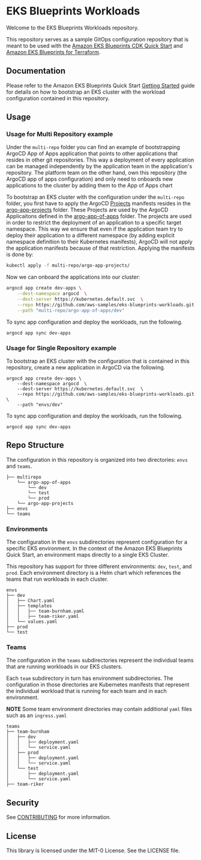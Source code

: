 # EKS Blueprints Workloads

Welcome to the EKS Blueprints Workloads repository.

This repository serves as a sample GitOps configuration repository that is meant to be used with the [Amazon EKS Blueprints CDK Quick Start](https://github.com/aws-quickstart/cdk-eks-blueprints) and [Amazon EKS Blueprints for Terraform](https://github.com/aws-ia/terraform-aws-eks-blueprints).

## Documentation  

Please refer to the Amazon EKS Blueprints Quick Start [Getting Started](https://aws-quickstart.github.io/cdk-eks-blueprints/getting-started/) guide for details on how to bootstrap an EKS cluster with the workload configuration contained in this repository.

## Usage

### Usage for Multi Repository example

Under the `multi-repo` folder you can find an example of bootstrapping ArgoCD App of Apps application that points to other applications that resides in other git repositories. This way a deployment of every application can be managed independently by the application team in the application's repository. The platform team on the other hand, own this repository (the ArgoCD app of apps configuration) and only need to onboards new applications to the cluster by adding them to the App of Apps chart

To bootstrap an EKS cluster with the configuration under the `multi-repo` folder, you first have to apply the ArgoCD [Projects](https://argo-cd.readthedocs.io/en/stable/user-guide/projects/) manifests resides in the [argo-app-projects](./multi-repo/argo-app-projects/) folder. These Projects are used by the ArgoCD Applicaitons defined in the [argo-app-of-apps](./multi-repo/argo-app-of-apps/) folder. The projects are used in order to restrict the deployment of an application to a specific target namespace. This way we ensure that even if the application team try to deploy their application to a different namespace (by adding explicit namespace definition to their Kubernetes manifests), ArgoCD will not apply the application manifests because of that restriction. Applying the manifests is done by:

```bash
kubectl apply -f multi-repo/argo-app-projects/
```

Now we can onboard the applications into our cluster:

```bash
argocd app create dev-apps \
    --dest-namespace argocd  \
    --dest-server https://kubernetes.default.svc  \
    --repo https://github.com/aws-samples/eks-blueprints-workloads.git \
    --path "multi-repo/argo-app-of-apps/dev"
```

To sync app configuration and deploy the workloads, run the following.

```
argocd app sync dev-apps 
```

### Usage for Single Repository example

To bootstrap an EKS cluster with the configuration that is contained in this repository, create a new application in ArgoCD via the following.

```
argocd app create dev-apps \
    --dest-namespace argocd  \
    --dest-server https://kubernetes.default.svc  \
    --repo https://github.com/aws-samples/eks-blueprints-workloads.git \
    --path "envs/dev"
```

To sync app configuration and deploy the workloads, run the following.

```
argocd app sync dev-apps 
```

## Repo Structure

The configuration in this repository is organized into two directories: `envs` and `teams`.

```
├── multirepo
    └── argo-app-of-apps
        └── dev
        └── test
        └── prod
    └── argo-app-projects
├── envs
└── teams
```

### Environments

The configuration in the `envs` subdirectories represent configuration for a specific EKS environment. In the context of the Amazon EKS Blueprints Quick Start, an environment maps directly to a single EKS Cluster.

This repository has support for three different environments: `dev`, `test`, and `prod`. Each environment directory is a Helm chart which references the teams that run workloads in each cluster.

```
envs
├── dev
│   ├── Chart.yaml
│   ├── templates
│   │   ├── team-burnham.yaml
│   │   ├── team-riker.yaml
│   └── values.yaml
├── prod
└── test
```

### Teams

The configuration in the `teams` subdirectories represent the individual teams that are running workloads in our EKS clusters.

Each `team` subdirectory in turn has environment subdirectories. The configuration in those directories are Kubernetes manifests that represent the individual workload that is running for each team and in each environment.

**NOTE** Some team environment directories may contain additional `yaml` files such as an `ingress.yaml`

```
teams
├── team-burnham
│   ├── dev
│   │   ├── deployment.yaml
│   │   └── service.yaml
│   ├── prod
│   │   ├── deployment.yaml
│   │   └── service.yaml
│   └── test
│       ├── deployment.yaml
│       └── service.yaml
├── team-riker

```

## Security

See [CONTRIBUTING](CONTRIBUTING.md#security-issue-notifications) for more information.

## License

This library is licensed under the MIT-0 License. See the LICENSE file.
